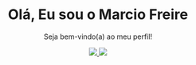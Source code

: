 <div align="center">
   <h1>  Olá, Eu sou o Marcio Freire </h1>
</div>
<div align="center">
 
   <p>Seja bem-vindo(a) ao meu perfil!</p>
</div>

<div align="center"> 
   <a href = "mailto:marciofreire99@gmail.com" target="_blank">
    <img src="https://img.shields.io/badge/-Gmail-%23333?style=for-the-badge&logo=gmail&logoColor=purple">
  </a>
  </a> 
   <a href = "https://marciofreire99.github.io/portifolio-marcio/" target="_blank">
    <img src="https://img.shields.io/badge/-Website-ffffff?style=for-the-badge&logo=circle&logoColor=purple">
</a>
</div>
